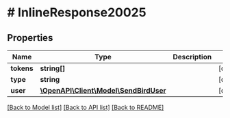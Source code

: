 # # InlineResponse20025

## Properties

Name | Type | Description | Notes
------------ | ------------- | ------------- | -------------
**tokens** | **string[]** |  | [optional]
**type** | **string** |  | [optional]
**user** | [**\OpenAPI\Client\Model\SendBirdUser**](SendBirdUser.md) |  | [optional]

[[Back to Model list]](../../README.md#models) [[Back to API list]](../../README.md#endpoints) [[Back to README]](../../README.md)
